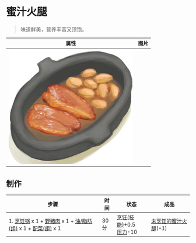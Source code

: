 # 蜜汁火腿  
> 味道鲜美，营养丰富又顶饱。  
  
  属性  |   图片   
 ----  |  ----:   
   |  ![](Sprite/HoneyGlazedPork.png)   
  
## 制作  
步骤  |  时间  |  状态  |  成品  
----  |  ----  |  ----  |  ----  
1. [烹饪锅](CookingPot.md) x 1 + [野猪肉](BoarMeat.md) x 1 + [油/脂肪(组)](GpTag_OilFat.md) x 1 + [配菜(组)](GpTag_SideFood.md) x 1  |  30分  |  [烹饪(技能)](Skill_Cooking.md)+0.5<br>[压力](Stress.md)-10  |  [未烹饪的蜜汁火腿](HoneyGlazedPorkUncooked.md)(+1)  
